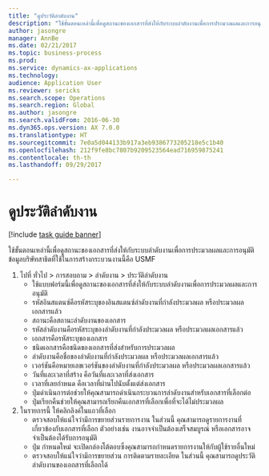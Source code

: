 ```yaml
--- 
title: "ดูประวัติลำดับงาน"
description: "ใช้ขั้นตอนเหล่านี้เพื่อดูสถานะของเอกสารที่ส่งให้กับระบบลำดับงานเพื่อการประมวลผลและการอนุมัติ"
author: jasongre
manager: AnnBe
ms.date: 02/21/2017
ms.topic: business-process
ms.prod: 
ms.service: dynamics-ax-applications
ms.technology: 
audience: Application User
ms.reviewer: sericks
ms.search.scope: Operations
ms.search.region: Global
ms.author: jasongre
ms.search.validFrom: 2016-06-30
ms.dyn365.ops.version: AX 7.0.0
ms.translationtype: HT
ms.sourcegitcommit: 7e0a5d044133b917a3eb9386773205218e5c1b40
ms.openlocfilehash: 212f9fe8bc7807b9209523564ead716959875241
ms.contentlocale: th-th
ms.lasthandoff: 09/29/2017

---
```

# <a name="view-workflow-history"></a>ดูประวัติลำดับงาน

[!include [task guide banner](../../includes/task-guide-banner.md)]

ใช้ขั้นตอนเหล่านี้เพื่อดูสถานะของเอกสารที่ส่งให้กับระบบลำดับงานเพื่อการประมวลผลและการอนุมัติ ข้อมูลบริษัทสาธิตที่ใช้ในการสร้างกระบวนงานนี้คือ USMF

1. ไปที่ ทั่วไป > การสอบถาม > ลำดับงาน > ประวัติลำดับงาน
    * ใช้แบบฟอร์มนี้เพื่อดูสถานะของเอกสารที่ส่งให้กับระบบลำดับงานเพื่อการประมวลผลและการอนุมัติ  
    * รหัสอินสแตนซ์คือรหัสระบุของอินสแตนซ์ลำดับงานที่กำลังประมวลผล หรือประมวลผลเอกสารแล้ว  
    * สถานะคือสถานะลำดับงานของเอกสาร  
    * รหัสลำดับงานคือรหัสระบุของลำดับงานที่กำลังประมวลผล หรือประมวลผลเอกสารแล้ว  
    * เอกสารคือรหัสระบุของเอกสาร  
    * ชนิดเอกสารคือชนิดของเอกสารที่ส่งสำหรับการประมวลผล  
    * ลำดับงานคือชื่อของลำดับงานที่กำลังประมวลผล หรือประมวลผลเอกสารแล้ว  
    * เวอร์ชันคือหมายเลขเวอร์ชันของลำดับงานที่กำลังประมวลผล หรือประมวลผลเอกสารแล้ว  
    * วันที่และเวลาที่สร้าง คือวันที่และเวลาที่ส่งเอกสาร  
    * เวลาที่เลยกำหนด คือเวลาที่ผ่านไปนับตั้งแต่ส่งเอกสาร  
    * ปุ่มดำเนินการต่อช่วยให้คุณสามารถดำเนินกระบวนการลำดับงานสำหรับเอกสารที่เลือกต่อ  
    * ปุ่มเรียกคืนช่วยให้คุณสามารถเรียกคืนเอกสารที่เลือกเพื่อที่จะได้ไม่ประมวลผล   
2. ในรายการนี้ ให้คลิกลิงค์ในแถวที่เลือก
    * ตรวจสอบให้แน่ใจว่ามีการขยายส่วนรายการงาน    ในส่วนนี้ คุณสามารถดูรายการงานที่เกี่ยวข้องกับเอกสารที่เลือก ตัวอย่างเช่น งานอาจจำเป็นต้องเสร็จสมบูรณ์ หรือเอกสารอาจจำเป็นต้องได้รับการอนุมัติ  
    * ปุ่ม กำหนดใหม่ จะเปิดกล่องโต้ตอบซึ่งคุณสามารถกำหนดรายการงานให้กับผู้ใช้รายอื่นใหม่  
    * ตรวจสอบให้แน่ใจว่ามีการขยายส่วน การติดตามรายละเอียด    ในส่วนนี้ คุณสามารถดูประวัติลำดับงานของเอกสารที่เลือกได้  


